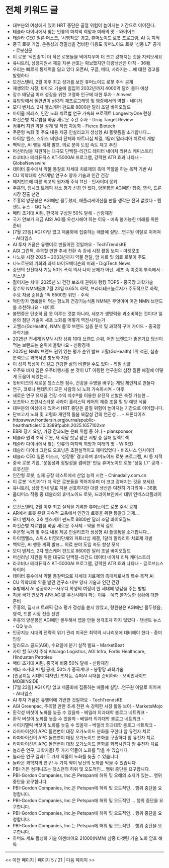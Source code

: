 # 전체 키워드 글

- 대부분의 여성에게 있어 HRT 중단은 골절 위험이 높아지는 기간으로 이어진다.
- 테슬라 다이너에서 찾는 인류의 마지막 희망과 미래의 맛 - 와이어드
- 테슬라 CEO 일론 머스크, '시행착오' 경고, 휴머노이드 로봇 프로그램, AI 등 지적
- 중국 로봇 기업, 운동성과 정밀성을 겸비한 다용도 휴머노이드 로봇 '싱둥 L7' 공개 - 로봇신문
- 이 로봇 ‘식인종’이 더 작은 로봇들을 먹어치우며 더 크고 강해지는 것을 지켜보세요
- 유니트리, 상장지원서 제출 자본 선호는 확보했지만 대량생산은 아직 - 36氪
- 우리는 빠르게 통제력을 잃고 있다 오픈AI, 구글, 메타, 사라지는 …에 대한 경고를 발령하다
- 모건스탠리, 2월 이후 최고 성과를 보인 휴머노이드 로봇 주식 공개
- 재생의학 시장, 바이오 기술에 힘입어 2032년까지 4000억 달러 돌파 예상
- 장수 배당금 미래 성장을 위한 고령화 인구에 대한 투자 - AInvest
- 유방암에서 돌연변이 p53의 재프로그래밍 및 염증에서의 역할 - 네이처
- 모디 벤처스, 2차 헬스케어 펀드로 8800만 달러 조달  바이오월드
- 마이클 페레스, 인간 노화 치료법 연구 가속화 프로젝트 LongevityOne 런칭
- 파킨슨병 치료법을 바꿀 새로운 주간 주사 - Drug Target Review
- 컴퓨터 지원 약물 설계 및 작업 자동화 - Fierce Biotech
- 주문형 녹화 및 주요 내용 제공 인실리코가 생성형 AI 플랫폼을 소개합니다…
- 아이암 헬스, 스위스 비영리 단체와 파트너십 체결, 1달러 말라리아 치료제 개발
- 백악관, AI 행동 계획 발표, 의료 분야 도입 속도 제고 추진
- 머신러닝을 지원하는 대규모 단백질-리간드 데이터  네이처 리뷰스 케미스트리
- 라코비나 테라퓨틱스 KT-5000AI 프로그램, 강력한 ATR 효과 나타내 - GlobeNewswire
- 데이터 홍수에서 약물 통찰로 차세대 치료제의 촉매 역할을 하는 목적 기반 AI
- CU 약학대학 신약개발 연구소 양자 기술과 인간 건강
- 헤지펀드에 따른 최고의 원자재 주식 11선 - 인사이더 몽키
- 주홍의, 딥시크 트래픽 감소 평가 신경 안 썼다, 양문봉은 AGI에만 집중; 영석, 드론 시장 진출 선언
- 주홍의 양문봉은 AGI에만 몰두했지, 애플리케이션을 만들 생각은 전혀 없었다 - 텐센트 뉴스 - QQ 뉴스
- 메타 초거대 AI팀, 한국계 구성원 50% 달해 - 신랑재경
- 국가 안보가 지금 AI와 AGI를 우선시해야 하는 이유 - 예측 불가능한 미래를 위한 준비
- [7월 23일] AGI 야망 없고 제품화에 집중하는 애플에 실망...연구원 이탈로 이어져 - AI타임스
- AI 투자 거품은 유행어로 만들어진 것일까요 - TechTrendsKE
- AGI 그린팩, 주목할 만한 추세 전환 속 강세 시장 활동 보여 - 마켓모조
- 나노봇 시장 2025 – 2033년까지 약물 전달, 암 치료 및 의료 로봇이 주도
- 나노로봇의 기회와 과제 바이오메디슨의 미래 - DigiTech.News
- 중년의 신진대사 기능 50% 폭락 의사 나이 문제가 아닌, 세포 속 이것이 부족해서 - 긱스넷
- 젊어지는 치매! 2025년 뇌 건강 보조제 권위자 랭킹 TOP5 - 중국망 과학기술
- 장수약 NMN板块 7월 23일 0.65% 하락, 브라더테크놀로지가 주도적으로 하락, 주요 자금 순유출 1억 8500만 위안 - 주식
- 억만장자 명媛들이 먹는 항노화 건강기능식품 NMN은 무엇이며 어떤 NMN 브랜드를 추천하나요 - 네이트
- 불면증은 단순히 잠 못 이루는 것뿐 아니라, 세포가 생명력을 과소비하는 것이다! 일본의 첨단 기술이 세포 노화를 어떻게 역전시키는가
- 고헬스(GoHealth), NMN 톱10 브랜드 심층 분석 및 과학적 구매 가이드 - 중국망 과학기술
- 2025년 전세계 NMN 시장 상위 10대 브랜드 순위, 어떤 브랜드가 좋은가요 당신이 먹는 브랜드는 순위에 올랐나요 - 신랑경제
- 2025년 NMN 브랜드 권위 있는 평가 순위 발표 고활(GoHealth) 1위 석권, 심층 분석으로 과학적인 항노화 지원
- 이 성격 특성이 더 길고 건강한 삶의 비결일 수도 있다 - 리얼 심플
- 우주복 바지 입은 우주비행사를 본 것이 UT 아링턴 연구원의 심장 질환 해결에 어떻게 도움이 되었는지…
- 왓바이크의 새로운 헬스스팬 점수, 건강을 수명을 바꾸는 게임 체인저로 만들다
- 연구, 코로나 팬데믹이 모든 사람의 뇌 노화 가속화시켜 - 야후
- 새로운 연구 유제품 건강 수익 지수®를 이용한 유전적 선발은 측정 가능한…
- 보츠와나 프란시스타운 사라이 홀리스틱 케어의 체중 조절 및 암 예방 식품
- 대부분의 여성에게 있어서 HRT 중단은 골절 위험이 높아지는 기간으로 이어집니다.
- 단보고서 노화 및 고령화 개인적 돌봄 복잡성 간의 연관성 ... - 프론티어즈
- httpswww.frontiersin.orgjournalspublic-healtharticles10.3389fpubh.2025.1657102xm
- EBRI 장기 요양, 가장 간과되는 은퇴 위험 중 하나 - plansponsor
- 테슬라 원격 조작 로봇, 새 식당 첫날 팝콘 서빙 중 실패  일렉트렉
- 테슬라 다이너에서 찾는 인류의 마지막 희망과 미래의 맛 - WIRED
- 테슬라 다이너 그랜드 오프닝은 초현실적이고 재미있었다 - 비즈니스 인사이더
- 테슬라 CEO 일론 머스크, '성장통' 경고하며 휴머노이드 로봇 프로그램, AI 등 지적
- 중국 로봇 기업, '운동성과 정밀성을 겸비한' 만능 휴머노이드 로봇 '싱둥 L7' 공개 - 로봇신문
- 인간형 로봇, 실제 공장 테스트에서 산업 능력 시연 - Chinadaily.com.cn
- 이 로봇 '식인자'가 더 작은 로봇들을 먹어치우며 더 크고 강해지는 것을 보세요
- 유니트리, 상장 안내 발표 자본 선호하지만 대량 생산은 여전히 기다려야 - 36氪
- 옵티머스 작동 중 테슬라의 휴머노이드 로봇, 드라이브인에서 데뷔  인베스터플레이스
- 모건스탠리, 2월 이후 최고 실적을 기록한 휴머노이드 로봇 주식 공개
- AR에서 로봇 훈련 지속적 교육에서 인간과 로봇을 위한 통찰과 과제…
- 모디 벤처스, 2호 헬스케어 펀드로 8800만 달러 조달  바이오월드
- 파킨슨병 치료법을 바꿀 새로운 주사제 - 약물 표적 검토
- 주문형 녹화 및 주요 내용 제공 인실리코가 생성형 AI 플랫폼을 소개합니다...
- 아이엠헬스, 스위스 비영리단체와 파트너십 체결, 1달러 말라리아 치료제 개발
- 백악관, AI 행동 계획 발표… 의료 분야 도입 속도 향상 모색
- 모디 벤처스, 2차 헬스케어 펀드로 8800만 달러 조달  바이오월드
- 머신러닝 지원을 위한 대규모 단백질-리간드 데이터  네이처 리뷰 케미스트리
- 라코비나 테라퓨틱스 KT-5000AI 프로그램, 강력한 ATR 효과 나타내 - 글로브뉴스와이어
- 데이터 홍수에서 약물 통찰력으로 차세대 치료제의 촉매제로서의 특수 목적 AI
- CU 약학대학 약물 발견 연구소 내부 양자 기술과 인간 건강
- 추방에서 AI 성공까지—사우디 학생의 여정이 한 세대에 영감을 주는 방법
- 지금 국가 안보가 AI와 AGI를 우선시해야 하는 이유 - 예측 불가능한 상황에 대한 준비
- 주홍의, 딥시크 트래픽 감소 평가 정성을 쏟지 않았고, 량원봉은 AGI에만 몰두했음; 영석, 드론 시장 진출 선언
- 주홍의 양문봉은 AGI에만 몰두해서 앱을 만들 생각조차 하지 않았다 - 텐센트 뉴스 - QQ 뉴스
- 인공지능 시대의 전략적 위기 관리 미국은 최악의 시나리오에 대비해야 한다 - 중미 인상
- 알라모스 골드(AGI), 수요일에 분기 실적 발표 - MarketBeat
- 사야 할 5가지 주식 Allcargo Logistics, AGI Infra, Fortis Healthcare, Hindustan Petroleu
- 메타 초거대 AI팀, 중국계 비중 50% 달해 - 신랑재경
- 메타 초거대 AI 팀 공개, 50%가 중국계다! - 봉황망 과학기술
- [인공지능 시대의 디자인] 초지능, 슈퍼AI 시대를 준비하라 - 모비인사이드 MOBIINSIDE
- [7월 23일] AGI 야망 없고 제품화에 집중하는 애플에 실망…연구원 이탈로 이어져 - AI타임스
- AI 투자 거품은 유행어에 기반한 것일까요 - TechTrendsKE
- AGI Greenpac, 주목할 만한 추세 전환 속 강력한 시장 활동 보여 - MarketsMojo
- 환각성 버섯이 노화를 늦출 수 있을까 - 베일러 의과대학 블로그 네트워크 -
- 환각 버섯이 노화를 늦출 수 있을까 - 베일러 의과대학 블로그 네트워크 -
- 사이키델릭 버섯이 노화를 늦출 수 있을까 - 베일러 의과대학 블로그 네트워크 -
- 라파마이신이 APC 돌연변이 대장 오가노이드 분화를 구한다  암 유전자 치료
- 라파마이신이 APC 돌연변이 대장 오가노이드 분화를 구출하다  암 유전자 치료
- 라파마이신은 APC 돌연변이 대장 오가노이드 분화를 회복시킨다  암 유전자 치료
- 놀라운 연구, 과학자들! 두 가지 약물이 노화를 막을 수 있습니다
- 놀라운 연구 결과! 두 가지 약물이 노화를 늦출 수 있습니다
- 놀라운 과학자의 연구! 두 가지 약이 당신의 노화를 막을 수 있습니다
- PBI-거든 컴퍼니즈는 펫스팬의 허위 및 오도적인... 행위 중단을 요구합니다.
- PBI-Gordon Companies, Inc.은 Petspan에 허위 및 오해의 소지가 있는... 행위 중단을 요구합니다.
- PBI-Gordon Companies, Inc.은 Petspan에 허위 및 오도적인… 행위 중단을 요청합니다.
- PBI-Gordon Companies, Inc.은 Petspan에 허위 및 오도적인 ... 행위 중단을 요구합니다.
- PBI-Gordon Companies, Inc.는 Petspan에 허위 및 오도적인… 행위 중단을 요청합니다.
- PBI-Gordon Companies, Inc.는 Petspan에 허위 및 오도적인… 행위 중단을 요구합니다.
- 하버드 세포 활성화 기술 이젠바이오 21000(NMN) 삼중 타겟팅 기술 노화 암호 해독

---
<< 이전 페이지 | 페이지 5 / 21 | 다음 페이지 >>